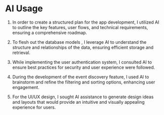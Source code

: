 # AI Usage

1. In order to create a structured plan for the app development, I utilized AI to outline the key features, user flows, and technical requirements, ensuring a comprehensive roadmap.

2. To flesh out the database models , I leverage AI to understand the structure and relationships of the data, ensuring efficient storage and retrieval.

3. While implementing the user authentication system, I consulted AI to ensure best practices for security and user experience were followed.

4. During the development of the event discovery feature, I used AI to brainstorm and refine the filtering and sorting options, enhancing user engagement.

5. For the UI/UX design, I sought AI assistance to generate design ideas and layouts that would provide an intuitive and visually appealing experience for users.


